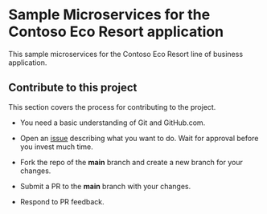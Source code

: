 # Sample Microservices for the Contoso Eco Resort application
This sample microservices for the Contoso Eco Resort line of business application.

## Contribute to this project

This section covers the process for contributing to the project.

- You need a basic understanding of Git and GitHub.com.

- Open an [issue](https://github.com/rcladmin/RCL.Demo.MicroService/issues) describing what you want to do. Wait for approval before you invest much time.

- Fork the repo of the **main** branch and create a new branch for your changes.

- Submit a PR to the **main** branch with your changes.

- Respond to PR feedback.
